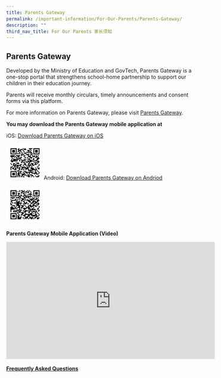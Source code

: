 ```yaml
---
title: Parents Gateway
permalink: /important-information/For-Our-Parents/Parents-Gateway/
description: ""
third_nav_title: For Our Parents 家长须知
---
```

## Parents Gateway

Developed by the Ministry of Education and GovTech, Parents Gateway is a one-stop portal that strengthens school-home partnership to support our children in their education journey.

Parents will receive monthly circulars, timely announcements and consent forms via this platform.

For more information on Parents Gateway, please visit&nbsp;[Parents Gateway](https://pg.moe.edu.sg/#home).

**You may download the Parents Gateway mobile application at**

iOS:&nbsp;[Download Parents Gateway on iOS](https://itunes.apple.com/sg/app/parents-gateway/id1267198708?mt=8)

<img style="width: 20%;" src="/images/PG-iOS.png" align="left">
<br><br><br><br>

Android:&nbsp;[Download Parents Gateway on Andriod](https://play.google.com/store/apps/details?id=com.moe.pgp&amp;hl=en_SG)

<img style="width: 20%;" src="/images/PG-Andriod.png" align="left">

<br><br><br><br><br><br><br>
**Parents Gateway Mobile Application (Video)**

<iframe width="560" height="315" src="https://www.youtube.com/embed/EKpiTM5axNA" title="YouTube video player" frameborder="0" allow="accelerometer; autoplay; clipboard-write; encrypted-media; gyroscope; picture-in-picture" allowfullscreen=""></iframe>

[**Frequently Asked Questions**](https://pg.moe.edu.sg/faq)